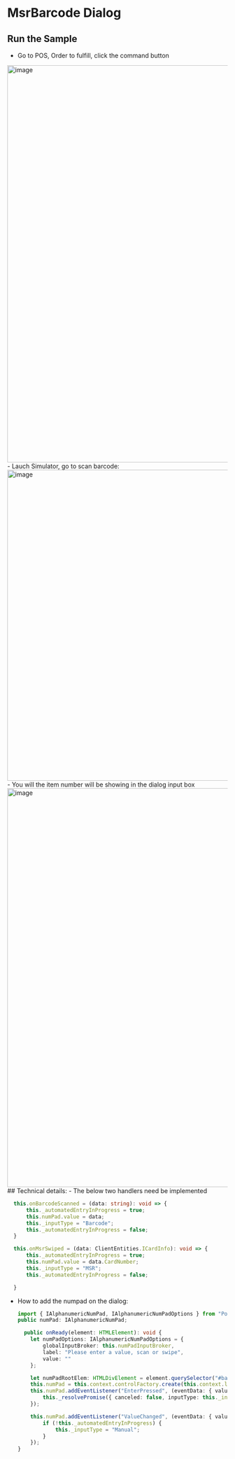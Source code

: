 # MsrBarcode Dialog
## Run the Sample
- Go to POS, Order to fulfill, click the command button<br/>
<img width="908" alt="image" src="https://github.com/zhangguanghuib/NewCommerceSDK/assets/14832260/61fe3fb4-8f44-4524-9d9e-46a88d660165">
- Lauch Simulator, go to scan barcode:
  <img width="711" alt="image" src="https://github.com/zhangguanghuib/NewCommerceSDK/assets/14832260/79cfe664-9bb6-4d78-ba75-64ae2db5445b">
- You will the item number will be showing in the dialog input box<br/>
<img width="912" alt="image" src="https://github.com/zhangguanghuib/NewCommerceSDK/assets/14832260/fc474e7c-e97b-45d4-8107-519910708db1">
## Technical details:
- The below two handlers need be implemented<br/>

```ts
  this.onBarcodeScanned = (data: string): void => {
      this._automatedEntryInProgress = true;
      this.numPad.value = data;
      this._inputType = "Barcode";
      this._automatedEntryInProgress = false;
  }

  this.onMsrSwiped = (data: ClientEntities.ICardInfo): void => {
      this._automatedEntryInProgress = true;
      this.numPad.value = data.CardNumber;
      this._inputType = "MSR";
      this._automatedEntryInProgress = false;

  }
```
- How to add the numpad on the dialog:<br/>

  ```ts
  import { IAlphanumericNumPad, IAlphanumericNumPadOptions } from "PosApi/Consume/Controls";
  public numPad: IAlphanumericNumPad;

    public onReady(element: HTMLElement): void {
      let numPadOptions: IAlphanumericNumPadOptions = {
          globalInputBroker: this.numPadInputBroker,
          label: "Please enter a value, scan or swipe",
          value: ""
      };

      let numPadRootElem: HTMLDivElement = element.querySelector("#barcodeMsrDialogAlphanumericNumpad") as HTMLDivElement;
      this.numPad = this.context.controlFactory.create(this.context.logger.getNewCorrelationId(), "AlphanumericNumPad", numPadOptions, numPadRootElem);
      this.numPad.addEventListener("EnterPressed", (eventData: { value: Commerce.Extensibility.NumPadValue }) => {
          this._resolvePromise({ canceled: false, inputType: this._inputType, value: eventData.value.toString() });
      });

      this.numPad.addEventListener("ValueChanged", (eventData: { value: string }) => {
          if (!this._automatedEntryInProgress) {
              this._inputType = "Manual";
          }
      });
  }
  ```



